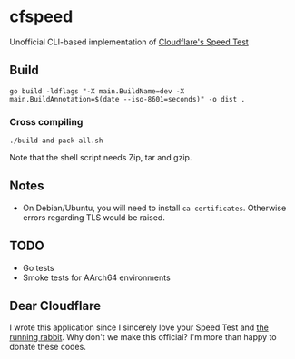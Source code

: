 # cfspeed

Unofficial CLI-based implementation of [Cloudflare's Speed Test](https://speed.cloudflare.com/)

## Build

```
go build -ldflags "-X main.BuildName=dev -X main.BuildAnnotation=$(date --iso-8601=seconds)" -o dist .
```

### Cross compiling

```
./build-and-pack-all.sh
```

Note that the shell script needs Zip, tar and gzip.

## Notes

- On Debian/Ubuntu, you will need to install `ca-certificates`. Otherwise errors regarding TLS would be raised.

## TODO

- Go tests
- Smoke tests for AArch64 environments

## Dear Cloudflare

I wrote this application since I sincerely love your Speed Test and [the running rabbit](https://speed.cloudflare.com/static/img/speedrabbit-animate.gif). Why don't we make this official? I'm more than happy to donate these codes.
